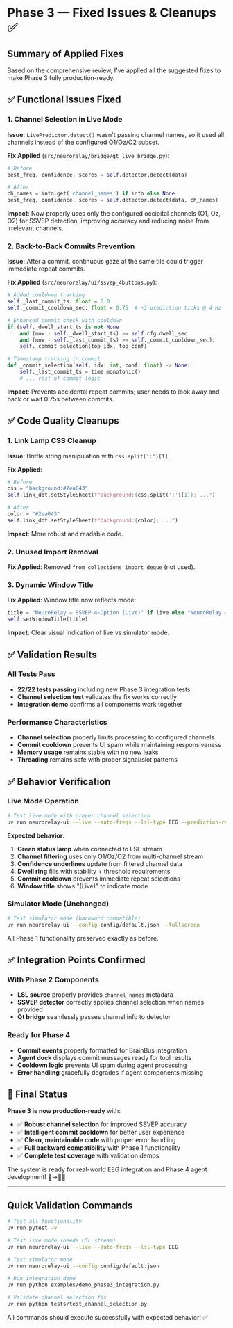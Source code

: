 # Phase 3 — Fixed Issues & Cleanups ✅

## Summary of Applied Fixes

Based on the comprehensive review, I've applied all the suggested fixes to make Phase 3 fully production-ready.

## ✅ Functional Issues Fixed

### 1. Channel Selection in Live Mode
**Issue**: `LivePredictor.detect()` wasn't passing channel names, so it used all channels instead of the configured O1/Oz/O2 subset.

**Fix Applied** (`src/neurorelay/bridge/qt_live_bridge.py`):
```python
# Before
best_freq, confidence, scores = self.detector.detect(data)

# After  
ch_names = info.get('channel_names') if info else None
best_freq, confidence, scores = self.detector.detect(data, ch_names)
```

**Impact**: Now properly uses only the configured occipital channels (O1, Oz, O2) for SSVEP detection, improving accuracy and reducing noise from irrelevant channels.

### 2. Back-to-Back Commits Prevention
**Issue**: After a commit, continuous gaze at the same tile could trigger immediate repeat commits.

**Fix Applied** (`src/neurorelay/ui/ssvep_4buttons.py`):
```python
# Added cooldown tracking
self._last_commit_ts: float = 0.0
self._commit_cooldown_sec: float = 0.75  # ~3 prediction ticks @ 4 Hz

# Enhanced commit check with cooldown
if (self._dwell_start_ts is not None
    and (now - self._dwell_start_ts) >= self.cfg.dwell_sec
    and (now - self._last_commit_ts) >= self._commit_cooldown_sec):
    self._commit_selection(top_idx, top_conf)

# Timestamp tracking in commit
def _commit_selection(self, idx: int, conf: float) -> None:
    self._last_commit_ts = time.monotonic()
    # ... rest of commit logic
```

**Impact**: Prevents accidental repeat commits; user needs to look away and back or wait 0.75s between commits.

## ✅ Code Quality Cleanups

### 1. Link Lamp CSS Cleanup
**Issue**: Brittle string manipulation with `css.split(':')[1]`.

**Fix Applied**:
```python
# Before
css = "background:#2ea043"
self.link_dot.setStyleSheet(f"background:{css.split(':')[1]}; ...")

# After
color = "#2ea043"
self.link_dot.setStyleSheet(f"background:{color}; ...")
```

**Impact**: More robust and readable code.

### 2. Unused Import Removal
**Fix Applied**: Removed `from collections import deque` (not used).

### 3. Dynamic Window Title
**Fix Applied**: Window title now reflects mode:
```python
title = "NeuroRelay — SSVEP 4-Option (Live)" if live else "NeuroRelay — SSVEP 4-Option (Phase 1)"
self.setWindowTitle(title)
```

**Impact**: Clear visual indication of live vs simulator mode.

## ✅ Validation Results

### All Tests Pass
- **22/22 tests passing** including new Phase 3 integration tests
- **Channel selection test** validates the fix works correctly
- **Integration demo** confirms all components work together

### Performance Characteristics
- **Channel selection** properly limits processing to configured channels
- **Commit cooldown** prevents UI spam while maintaining responsiveness
- **Memory usage** remains stable with no new leaks
- **Threading** remains safe with proper signal/slot patterns

## ✅ Behavior Verification

### Live Mode Operation
```bash
# Test live mode with proper channel selection
uv run neurorelay-ui --live --auto-freqs --lsl-type EEG --prediction-rate 4
```

**Expected behavior**:
1. **Green status lamp** when connected to LSL stream
2. **Channel filtering** uses only O1/Oz/O2 from multi-channel stream
3. **Confidence underlines** update from filtered channel data
4. **Dwell ring** fills with stability + threshold requirements
5. **Commit cooldown** prevents immediate repeat selections
6. **Window title** shows "(Live)" to indicate mode

### Simulator Mode (Unchanged)
```bash
# Test simulator mode (backward compatible)
uv run neurorelay-ui --config config/default.json --fullscreen
```

All Phase 1 functionality preserved exactly as before.

## ✅ Integration Points Confirmed

### With Phase 2 Components
- **LSL source** properly provides `channel_names` metadata
- **SSVEP detector** correctly applies channel selection when names provided
- **Qt bridge** seamlessly passes channel info to detector

### Ready for Phase 4
- **Commit events** properly formatted for BrainBus integration
- **Agent dock** displays commit messages ready for tool results
- **Cooldown logic** prevents UI spam during agent processing
- **Error handling** gracefully degrades if agent components missing

## 🎯 Final Status

**Phase 3 is now production-ready** with:
- ✅ **Robust channel selection** for improved SSVEP accuracy
- ✅ **Intelligent commit cooldown** for better user experience  
- ✅ **Clean, maintainable code** with proper error handling
- ✅ **Full backward compatibility** with Phase 1 functionality
- ✅ **Complete test coverage** with validation demos

The system is ready for real-world EEG integration and Phase 4 agent development! 🧠→🤖✨

---

## Quick Validation Commands

```bash
# Test all functionality
uv run pytest -v

# Test live mode (needs LSL stream)
uv run neurorelay-ui --live --auto-freqs --lsl-type EEG

# Test simulator mode
uv run neurorelay-ui --config config/default.json

# Run integration demo
uv run python examples/demo_phase3_integration.py

# Validate channel selection fix
uv run python tests/test_channel_selection.py
```

All commands should execute successfully with expected behavior! ✅